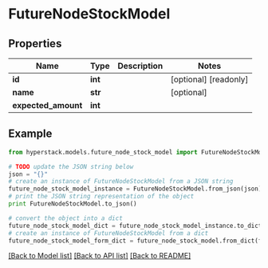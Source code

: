 # FutureNodeStockModel


## Properties

Name | Type | Description | Notes
------------ | ------------- | ------------- | -------------
**id** | **int** |  | [optional] [readonly] 
**name** | **str** |  | [optional] 
**expected_amount** | **int** |  | 

## Example

```python
from hyperstack.models.future_node_stock_model import FutureNodeStockModel

# TODO update the JSON string below
json = "{}"
# create an instance of FutureNodeStockModel from a JSON string
future_node_stock_model_instance = FutureNodeStockModel.from_json(json)
# print the JSON string representation of the object
print FutureNodeStockModel.to_json()

# convert the object into a dict
future_node_stock_model_dict = future_node_stock_model_instance.to_dict()
# create an instance of FutureNodeStockModel from a dict
future_node_stock_model_form_dict = future_node_stock_model.from_dict(future_node_stock_model_dict)
```
[[Back to Model list]](../README.md#documentation-for-models) [[Back to API list]](../README.md#documentation-for-api-endpoints) [[Back to README]](../README.md)


